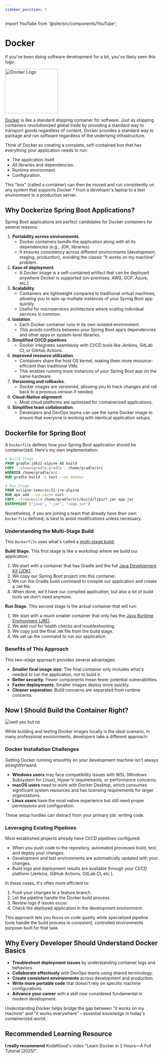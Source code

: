 ```yaml
---
sidebar_position: 3
---
```


import YouTube from '@site/src/components/YouTube';

# Docker

If you've been doing software development for a bit, you've likely seen this logo:

<div className="image-container">
  <img src={require('@site/static/img/deployment/docker.png').default} alt="Docker Logo" width="174" height="146" />
</div>

[Docker](https://www.docker.com/) is like a standard shipping container for software. Just as shipping containers revolutionized global trade by providing a standard way to transport goods regardless of content, Docker provides a standard way to package and run software regardless of the underlying infrastructure.

Think of Docker as creating a complete, self-contained box that has everything your application needs to run:

* The application itself.
* All libraries and dependencies.
* Runtime environment.
* Configuration.

This "box" (called a container) can then be moved and run consistently on any system that supports Docker * from a developer's laptop to a test environment to a production server.

## Why Dockerize Spring Boot Applications?

Spring Boot applications are perfect candidates for Docker containers for several reasons:

1. **Portability across environments**.
   * Docker containers bundle the application along with all its dependencies (e.g., JDK, libraries).
   * It ensures consistency across different environments (development, staging, production), avoiding the classic “it works on my machine” problem.
2. **Ease of deployment**.
   * A Docker image is a self-contained artifact that can be deployed anywhere Docker is supported (on-premises, AWS, GCP, Azure, etc.).
3. **Scalability**.
   * Containers are lightweight compared to traditional virtual machines, allowing you to spin up multiple instances of your Spring Boot app quickly.
   * Useful for microservices architecture where scaling individual services is common.
4. **Isolation**.
   * Each Docker container runs in its own isolated environment.
   * This avoids conflicts between your Spring Boot app’s dependencies and other apps or system-level libraries.
5. **Simplified CI/CD pipelines**.
   * Docker integrates seamlessly with CI/CD tools like Jenkins, GitLab CI, or GitHub Actions.
6. **Improved resource utilization**.
   * Containers share the host OS kernel, making them more resource-efficient than traditional VMs.
   * This enables running more instances of your Spring Boot app on the same hardware.
7. **Versioning and rollbacks**.
   * Docker images are versioned, allowing you to track changes and roll back to a previous version if needed.
8. **Cloud-Native alignment**.
   * Most cloud platforms are optimized for containerized applications.
9. **Simplifies team collaboration**.
   * Developers and DevOps teams can use the same Docker image to ensure that everyone is working with identical application setups.

## Dockerfile for Spring Boot

A `Dockerfile` defines how your Spring Boot application should be containerized. Here's my own implementation:

```Dockerfile title="Dockerfile"
# Build Stage
FROM gradle:jdk21-alpine AS build
COPY --chown=gradle:gradle . /home/gradle/src
WORKDIR /home/gradle/src
RUN gradle build -x test --no-daemon

# Run Stage
FROM eclipse-temurin:21-jre-alpine
RUN apk add --no-cache curl
COPY --from=build /home/gradle/src/build/libs/*.jar app.jar
ENTRYPOINT ["java", "-jar", "/app.jar"]
```

Nonetheless, if you are joining a team that already have their own `Dockerfile` defined, is best to avoid modifications unless necessary.

### Understanding the Multi-Stage Build

This `Dockerfile` uses what's called a [multi-stage build](https://docs.docker.com/build/building/multi-stage/):

**Build Stage**. This first stage is like a workshop where we build our application:

1. We start with a container that has Gradle and the full [Java Development Kit (JDK)](https://www.geeksforgeeks.org/jdk-in-java/).
2. We copy our Spring Boot project into this container.
3. We run the Gradle build command to compile our application and create a `JAR` file.
4. When done, we'll have our compiled application, but also a lot of build tools we don't need anymore.

**Run Stage**. This second stage is the actual container that will run:

1. We start with a much smaller container that only has the [Java Runtime Environment (JRE)](https://www.geeksforgeeks.org/jre-in-java/).
2. We add curl for health checks and troubleshooting.
3. We copy just the final `JAR` file from the build stage.
4. We set up the command to run our application.

### Benefits of This Approach

This two-stage approach provides several advantages:

* **Smaller final image size**: The final container only includes what's needed to run the application, not to build it.
* **Better security**: Fewer components mean fewer potential vulnerabilities.
* **Faster deployments**: Smaller images deploy more quickly.
* **Cleaner separation**: Build concerns are separated from runtime concerns.

## Now I Should Build the Container Right?

<div>
  <img src={require('@site/static/img/deployment/well-yes-but-no.png').default} alt="well yes but no" />
</div>

While building and testing Docker images locally is the ideal scenario, in many professional environments, developers take a different approach:

### Docker Installation Challenges

Getting Docker running smoothly on your development machine isn't always straightforward:

* **Windows users** may face compatibility issues with WSL (Windows Subsystem for Linux), Hyper-V requirements, or performance concerns.
* **macOS users** need to work with Docker Desktop, which consumes significant system resources and has licensing requirements for larger organizations.
* **Linux users** have the most native experience but still need proper permissions and configuration.

These setup hurdles can distract from your primary job: writing code.

### Leveraging Existing Pipelines

Most established projects already have CI/CD pipelines configured:

* When you push code to the repository, automated processes build, test, and deploy your changes.
* Development and test environments are automatically updated with your changes.
* Build logs and deployment results are available through your CI/CD platform (Jenkins, GitHub Actions, GitLab CI, etc.).

In these cases, it's often more efficient to:

1. Push your changes to a feature branch.
2. Let the pipeline handle the Docker build process.
3. Review logs if issues occur.
4. Check the deployed application in the development environment.

This approach lets you focus on code quality while specialized pipeline tools handle the build process in consistent, controlled environments purpose-built for that task.

## Why Every Developer Should Understand Docker Basics

- **Troubleshoot deployment issues** by understanding container logs and behaviors.
- **Collaborate effectively** with DevOps teams using shared terminology.
- **Create consistent environments** across development and production.
- **Write more portable code** that doesn't rely on specific machine configurations.
- **Advance your career** with a skill now considered fundamental in modern development.

Understanding Docker helps bridge the gap between "it works on my machine" and "it works everywhere" – essential knowledge in today's containerized world.

## Recommended Learning Resource

**I really recommend** KodeKloud's video "Learn Docker in 2 Hours—A Full Tutorial (2025)".

<YouTube id="zJ6WbK9zFpI" />